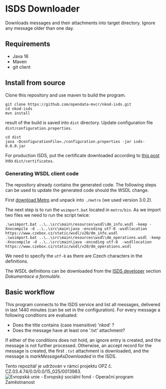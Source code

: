 # ISDS Downloader
Downloads messages and their attachments into target directory. 
Ignore any message older than one day.

## Requirements
 * Java 16
 * Maven
 * git client

## Install from source
Clone this repository and use maven to build the program.
```
git clone https://github.com/opendata-mvcr/nkod-isds.git
cd nkod-isds
mvn install
```
result of the build is saved into ```dist``` directory.
Update configuration file ```dist/configuration.properties```.
```
cd dist
java -DconfigurationFile=./configuration.properties -jar isds-0.0.0.jar
```
For production ISDS, put the certificate downloaded according to 
[this post](https://www.datoveschranky.info/-/novy-ssl-certifikat-produkcniho-prostredi-isds) 
into ```dist/certificates```.

### Generating WSDL client code
The repository already contains the generated code. The following steps can
be used to update the generated code should the WSDL change.

First [download Metro](https://search.maven.org/search?q=a:metro-standalone) 
and unpack into ```./metro``` (we used version 3.0.2). 

The next step is to run the ```wsimport.bat``` located in ```metro/bin```. 
As we import two files we need to run the script twice:
```
.\wsimport.bat ..\..\src\main\resources\wsdl\dm_info.wsdl -keep -Xnocompile -d ..\..\src\main\java -encoding utf-8 -wsdllocation https://www.czebox.cz/static/wsdl/v20/dm_info.wsdl
.\wsimport.bat ..\..\src\main\resources\wsdl\dm_operations.wsdl -keep -Xnocompile -d ..\..\src\main\java -encoding utf-8  -wsdllocation https://www.czebox.cz/static/wsdl/v20/dm_operations.wsdl
```
We need to specify the ```utf-8``` as there are Czech characters in the definitions.

The WSDL definitions can be downloaded from the 
[ISDS developer](http://team.smartadministration.cz) section *Dokumentace a formuláře*.

## Basic workflow
This program connects to the ISDS service and list all messages, delivered
in last 1440 minutes (can be set in the configuration).
For every message a following conditions are evaluated:
 * Does the title contains (case insensitive) 'nkod' ?
 * Does the message have at least one '.txt' attachment?

If either of the conditions does not hold, an ignore entry is created, and 
the message is not further processed. 
Otherwise, an accept record for the message is created, the first `.txt` attachment 
is downloaded, and the message is _markMessageAsDownloaded_ in the ISDS. 


Tento repozitář je udržován v rámci projektu OPZ č. CZ.03.4.74/0.0/0.0/15_025/0013983.
![Evropská unie - Evropský sociální fond - Operační program Zaměstnanost](https://data.gov.cz/images/ozp_logo_cz.jpg)
